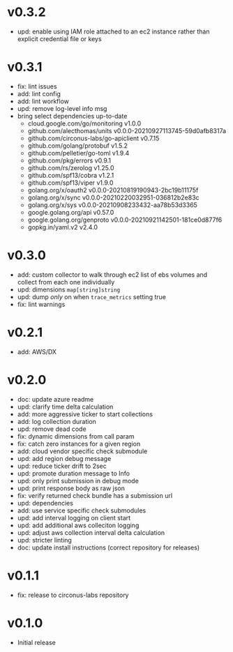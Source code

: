 # v0.3.2

* upd: enable using IAM role attached to an ec2 instance rather than explicit credential file or keys

# v0.3.1

* fix: lint issues 
* add: lint config
* add: lint workflow
* upd: remove log-level info msg
* bring select dependencies up-to-date
  * cloud.google.com/go/monitoring v1.0.0
  * github.com/alecthomas/units v0.0.0-20210927113745-59d0afb8317a
  * github.com/circonus-labs/go-apiclient v0.7.15
  * github.com/golang/protobuf v1.5.2
  * github.com/pelletier/go-toml v1.9.4
  * github.com/pkg/errors v0.9.1
  * github.com/rs/zerolog v1.25.0
  * github.com/spf13/cobra v1.2.1
  * github.com/spf13/viper v1.9.0
  * golang.org/x/oauth2 v0.0.0-20210819190943-2bc19b11175f
  * golang.org/x/sync v0.0.0-20210220032951-036812b2e83c
  * golang.org/x/sys v0.0.0-20210908233432-aa78b53d3365
  * google.golang.org/api v0.57.0
  * google.golang.org/genproto v0.0.0-20210921142501-181ce0d877f6
  * gopkg.in/yaml.v2 v2.4.0

# v0.3.0

* add: custom collector to walk through ec2 list of ebs volumes and collect from each one individually
* upd: dimensions `map[string]string`
* upd: dump _only_ on when `trace_metrics` setting true
* fix: lint warnings

# v0.2.1

* add: AWS/DX

# v0.2.0

* doc: update azure readme
* upd: clarify time delta calculation
* add: more aggressive ticker to start collections
* add: log collection duration
* upd: remove dead code
* fix: dynamic dimensions from call param
* fix: catch zero instances for a given region
* add: cloud vendor specific check submodule
* upd: add region debug message
* upd: reduce ticker drift to 2sec
* upd: promote duration message to Info
* upd: only print submission in debug mode
* upd: print response body as raw json
* fix: verify returned check bundle has a submission url
* upd: dependencies
* add: use service specific check submodules
* upd: add interval logging on client start
* upd: add additional aws colleciton logging
* upd: adjust aws collection interval delta calculation
* upd: stricter linting
* doc: update install instructions (correct repository for releases)

# v0.1.1

* fix: release to circonus-labs repository

# v0.1.0

* Initial release
